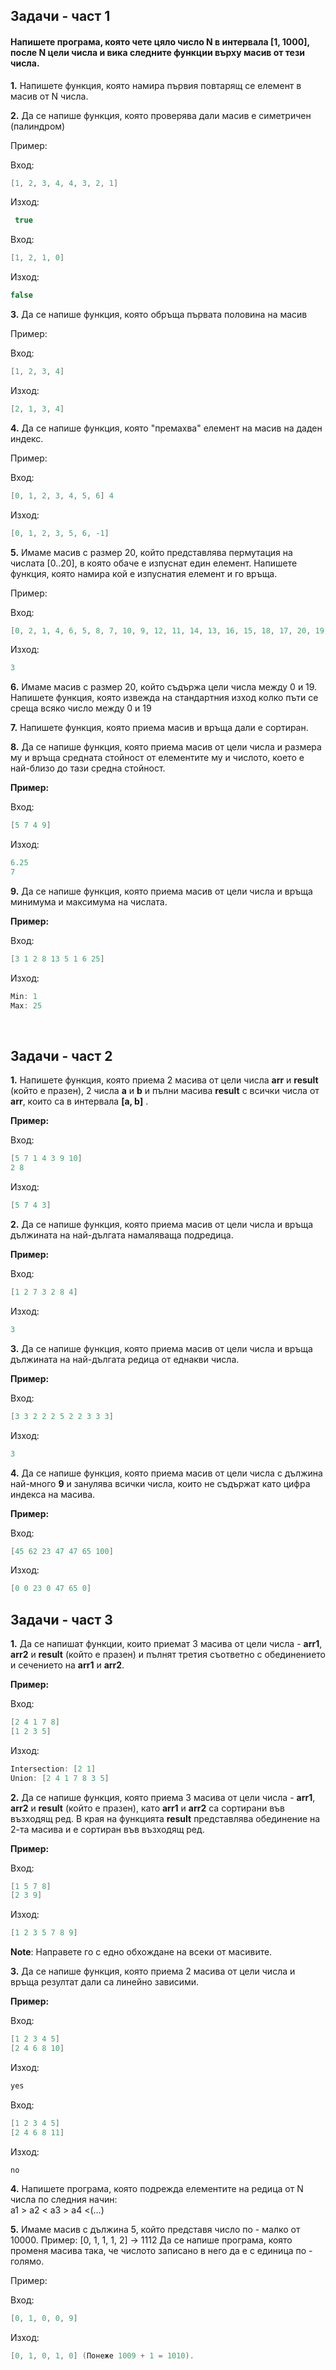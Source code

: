 ## Задачи - част 1

#### Напишете програма, която чете цяло число **N** в интервала [1, 1000], после **N** цели числа и вика следните функции върху масив от тези числа.

**1.** Напишете функция, която намира първия повтарящ се елемент в масив от N числа. <br />

**2.** Да се напише функция, която проверява дали масив е симетричен (палиндром)

Пример:

Вход: 

```c++
[1, 2, 3, 4, 4, 3, 2, 1]
```

Изход:

```c++
 true
```

Вход: 

```c++
[1, 2, 1, 0]
```

Изход: 

```c++
false
```

**3.** Да се напише функция, която обръща първата половина на масив

Пример:

Вход: 

```c++
[1, 2, 3, 4]
```

Изход: 

```c++
[2, 1, 3, 4]
```

**4.** Да се напише функция, която "премахва" елемент на масив на даден индекс. 

Пример:

Вход: 

```c++
[0, 1, 2, 3, 4, 5, 6] 4
```

Изход:

```c++
[0, 1, 2, 3, 5, 6, -1]
```

**5.** Имаме масив с размер 20, който представлява пермутация на числата [0..20], в която обаче е изпуснат един елемент. Напишете функция, която намира кой е изпуснатия елемент и го връща.

Пример:

Вход: 

```c++
[0, 2, 1, 4, 6, 5, 8, 7, 10, 9, 12, 11, 14, 13, 16, 15, 18, 17, 20, 19]
```

Изход: 

```c++
3
```

**6.** Имаме масив с размер 20, който съдържа цели числа между 0 и 19. Напишете функция, която извежда на стандартния изход колко пъти се среща всяко число между 0 и 19

**7.** Напишете функция, която приема масив и връща дали е сортиран.

**8.**  Да се напише функция, която приема масив от цели числа и размера му и връща средната стойност от елементите му и числото, което е най-близо до тази средна стойност.

**Пример:**

Вход:

```c++
[5 7 4 9]
```

Изход:
```c++
6.25
7
```
**9.** Да се напише функция, която приема масив от цели числа и връща минимума и максимума на числата.

**Пример:**

Вход:
```c++
[3 1 2 8 13 5 1 6 25]
```

Изход:
```c++
Min: 1
Max: 25
```

 ﻿
## Задачи - част 2


**1.** Напишете функция, която приема 2 масива от цели числа **arr** и  **result** (който е празен), 2 числа **a** и **b**  и пълни масива **result** с всички числа от  **arr**, които са  в  интервала **[a, b]** .

**Пример:**

Вход:
```c++
[5 7 1 4 3 9 10]
2 8
```

Изход:
```c++
[5 7 4 3]
```

**2.** Да се напише функция, която приема масив от цели числа и връща дължината на най-дългата намаляваща подредица.

**Пример:**

Вход:
```c++
[1 2 7 3 2 8 4]
```

Изход:
```c++
3
```

**3.** Да се напише функция, която приема масив от цели числа и връща дължината на най-дългата редица от еднакви числа.

**Пример:**

Вход:
```c++
[3 3 2 2 2 5 2 2 3 3 3]
```

Изход:
```c++
3
```

**4.** Да се напише функция, която приема масив от цели числа с дължина най-много **9** и занулява всички числа, които не съдържат като цифра индекса на масива.

**Пример:**

Вход:
```c++
[45 62 23 47 47 65 100]
```

Изход:
```c++
[0 0 23 0 47 65 0]
```



## Задачи - част 3

**1.** Да се напишат функции, които приемат 3 масива от цели числа - **arr1**, **arr2** и **result** (който е празен) и пълнят третия съответно с обединението и сечението на **arr1** и **arr2**.

**Пример:**

Вход:
```c++
[2 4 1 7 8]
[1 2 3 5]
```

Изход:
```c++
Intersection: [2 1]
Union: [2 4 1 7 8 3 5]
```

**2.** Да се напише функция, която приема 3 масива от цели числа - **arr1**, **arr2** и **result** (който е празен), като **arr1** и **arr2** са сортирани във възходящ ред. В края на функцията **result** представлява обединение на 2-та масива и е сортиран във възходящ ред.

**Пример:**

Вход:
```c++
[1 5 7 8]
[2 3 9]
```

Изход:
```c++
[1 2 3 5 7 8 9]
```

**Note**: Направете го с едно обхождане на всеки от масивите.

**3.** Да се напише функция, която приема 2 масива от цели числа и връща резултат дали са линейно зависими.

**Пример:**

Вход:
```c++
[1 2 3 4 5]
[2 4 6 8 10]
```
Изход:
```c++
yes
```
Вход:
```c++
[1 2 3 4 5]
[2 4 6 8 11]
```
Изход:
```c++
no
```

**4.** Напишете програма, която подрежда елементите на редица от N числа по следния начин: <br />
    а1 > а2 < а3 > а4 <(...) <br />
    
**5.** Имаме масив с дължина 5, който представя число по - малко от 10000.
Пример:
[0, 1, 1, 1, 2] -> 1112
Да се напише програма, която променя масива така, че числото записано в него да е с единица по - голямо.

Пример:

Вход: 

```c++
[0, 1, 0, 0, 9]
```
Изход: 

```c++
[0, 1, 0, 1, 0] (Понеже 1009 + 1 = 1010).
```

